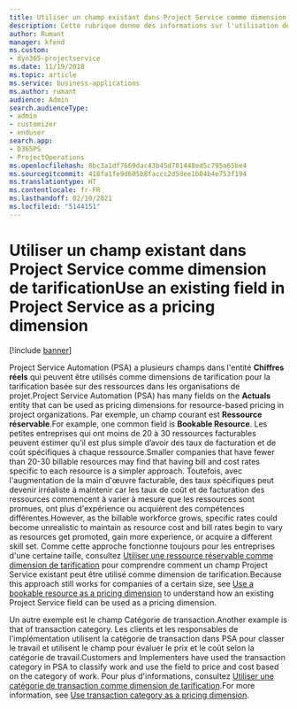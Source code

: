 ```yaml
---
title: Utiliser un champ existant dans Project Service comme dimension de tarification
description: Cette rubrique donne des informations sur l'utilisation de champs Project Service existants comme dimensions de tarification.
author: Rumant
manager: kfend
ms.custom:
- dyn365-projectservice
ms.date: 11/19/2018
ms.topic: article
ms.service: business-applications
ms.author: rumant
audience: Admin
search.audienceType:
- admin
- customizer
- enduser
search.app:
- D365PS
- ProjectOperations
ms.openlocfilehash: 8bc3a1df7669dac43b45d781448ed5c795a65be4
ms.sourcegitcommit: 418fa1fe9d605b8faccc2d5dee1b04b4e753f194
ms.translationtype: HT
ms.contentlocale: fr-FR
ms.lasthandoff: 02/10/2021
ms.locfileid: "5144151"
---
```

# <a name="use-an-existing-field-in-project-service-as-a-pricing-dimension"></a><span data-ttu-id="c0f57-103">Utiliser un champ existant dans Project Service comme dimension de tarification</span><span class="sxs-lookup"><span data-stu-id="c0f57-103">Use an existing field in Project Service as a pricing dimension</span></span>

[!include [banner](../includes/psa-now-project-operations.md)]

<span data-ttu-id="c0f57-104">Project Service Automation (PSA) a plusieurs champs dans l'entité **Chiffres réels** qui peuvent être utilisés comme dimensions de tarification pour la tarification basée sur des ressources dans les organisations de projet.</span><span class="sxs-lookup"><span data-stu-id="c0f57-104">Project Service Automation (PSA) has many fields on the **Actuals** entity that can be used as pricing dimensions for resource-based pricing in project organizations.</span></span> <span data-ttu-id="c0f57-105">Par exemple, un champ courant est **Ressource réservable**.</span><span class="sxs-lookup"><span data-stu-id="c0f57-105">For example, one common field is **Bookable Resource**.</span></span> <span data-ttu-id="c0f57-106">Les petites entreprises qui ont moins de 20 à 30 ressources facturables peuvent estimer qu’il est plus simple d’avoir des taux de facturation et de coût spécifiques à chaque ressource.</span><span class="sxs-lookup"><span data-stu-id="c0f57-106">Smaller companies that have fewer than 20-30 billable resources may find that having bill and cost rates specific to each resource is a simpler approach.</span></span> <span data-ttu-id="c0f57-107">Toutefois, avec l'augmentation de la main d'œuvre facturable, des taux spécifiques peut devenir irréaliste à maintenir car les taux de coût et de facturation des ressources commencent à varier à mesure que les ressources sont promues, ont plus d'expérience ou acquièrent des compétences différentes.</span><span class="sxs-lookup"><span data-stu-id="c0f57-107">However, as the billable workforce grows, specific rates could become unrealistic to maintain as resource cost and bill rates begin to vary as resources get promoted, gain more experience, or acquire a different skill set.</span></span> <span data-ttu-id="c0f57-108">Comme cette approche fonctionne toujours pour les entreprises d'une certaine taille, consultez [Utiliser une ressource réservable comme dimension de tarification](bookable-resource-pricing-dimension.md) pour comprendre comment un champ Project Service existant peut être utilisé comme dimension de tarification.</span><span class="sxs-lookup"><span data-stu-id="c0f57-108">Because this approach still works for companies of a certain size, see [Use a bookable resource as a pricing dimension](bookable-resource-pricing-dimension.md) to understand how an existing Project Service field can be used as a pricing dimension.</span></span>

<span data-ttu-id="c0f57-109">Un autre exemple est le champ Catégorie de transaction.</span><span class="sxs-lookup"><span data-stu-id="c0f57-109">Another example is that of transaction category.</span></span> <span data-ttu-id="c0f57-110">Les clients et les responsables de l'implémentation utilisent la catégorie de transaction dans PSA pour classer le travail et utilisent le champ pour évaluer le prix et le coût selon la catégorie de travail.</span><span class="sxs-lookup"><span data-stu-id="c0f57-110">Customers and Implementers have used the transaction category in PSA to classify work and use the field to price and cost based on the category of work.</span></span> <span data-ttu-id="c0f57-111">Pour plus d'informations, consultez [Utiliser une catégorie de transaction comme dimension de tarification](transaction-category-pricing-dimension.md).</span><span class="sxs-lookup"><span data-stu-id="c0f57-111">For more information, see [Use transaction category as a pricing dimension](transaction-category-pricing-dimension.md).</span></span>
